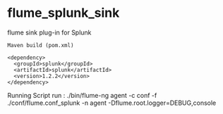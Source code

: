 flume_splunk_sink
=================

flume sink plug-in for Splunk

	Maven build (pom.xml)

	<dependency>
	  <groupId>splunk</groupId>
	  <artifactId>splunk</artifactId>
	  <version>1.2.2</version>
	</dependency>


Running Script 
run : ./bin/flume-ng agent -c conf -f ./conf/flume.conf_splunk -n agent -Dflume.root.logger=DEBUG,console
